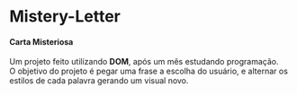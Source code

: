 # Mistery-Letter

<h4>Carta Misteriosa</h4>
<p>
  Um projeto feito utilizando <b>DOM</b>, após um mês estudando programação.
  <br>O objetivo do projeto é pegar uma frase a escolha do usuário, e alternar os estilos de cada palavra gerando um visual novo.
</p>
